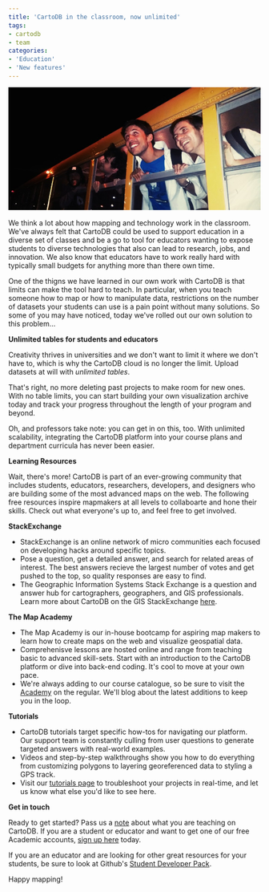 ```yaml
---
title: 'CartoDB in the classroom, now unlimited'
tags:
- cartodb
- team
categories:
- 'Education'
- 'New features'
---
```

<div class="wrap"><p><a href="{{page.url}}" class="wrap-border"><img src="/img/posts/2014-10-10-cartodb-for-the-classroom/cartodb-schoolbus.jpg" alt="Jorge Arévalo CartoDB" /></a></p></div>

We think a lot about how mapping and technology work in the classroom. We've always felt that CartoDB could be used to support education in a diverse set of classes and be a go to tool for educators wanting to expose students to diverse technologies that also can lead to research, jobs, and innovation. We also know that educators have to work really hard with typically small budgets for anything more than there own time. 

One of the thigns we have learned in our own work with CartoDB is that limits can make the tool hard to teach. In particular, when you teach someone how to map or how to manipulate data, restrictions on the number of datasets your students can use is a pain point without many solutions. So some of you may have noticed, today we've rolled out our own solution to this problem...

**Unlimited tables for students and educators**

Creativity thrives in universities and we don't want to limit it where we don't have to, which is why the CartoDB cloud is no longer the limit. Upload datasets at will with *unlimited tables*. 

That's right, no more deleting past projects to make room for new ones. With no table limits, you can start building your own visualization archive today and track your progress throughout the length of your program and beyond. 

Oh, and professors take note: you can get in on this, too. With unlimited scalability, integrating the CartoDB platform into your course plans and department curricula has never been easier. 

**Learning Resources**                    

Wait, there's more! CartoDB is part of an ever-growing community that includes students, educators, researchers, developers, and designers who are building some of the most advanced maps on the web. The following free resources inspire mapmakers at all levels to collaboarte and hone their skills. Check out what everyone's up to, and feel free to get involved.  

**StackExchange**

* StackExchange is an online network of micro communities each focused on developing hacks around specific topics. 
* Pose a question, get a detailed answer, and search for related areas of interest. The best answers recieve the largest number of votes and get pushed to the top, so quality responses are easy to find. 
* The Geographic Information Systems Stack Exchange is a question and answer hub for cartographers, geographers, and GIS professionals. Learn more about CartoDB on the GIS StackExchange [here](http://gis.stackexchange.com/tags/cartodb/info).

**The Map Academy**

* The Map Academy is our in-house bootcamp for aspiring map makers to learn how to create maps on the web and visualize geospatial data. 
* Comprehenisve lessons are hosted online and range from teaching basic to advanced skill-sets. Start with an introduction to the CartoDB platform or dive into back-end coding. It's cool to move at your own pace. 
* We're always adding to our course catalogue, so be sure to visit the [Academy](http://academy.cartodb.com/) on the regular. We'll blog about the latest additions to keep you in the loop. 

**Tutorials**

* CartoDB tutorials target specific how-tos for navigating our platform. Our support team is constantly culling from user questions to generate targeted answers with real-world examples. 
* Videos and step-by-step walkthroughs show you how to do everything from customizing polygons to layering georeferenced data to styling a GPS track.  
* Visit our [tutorials page](http://docs.cartodb.com/tutorials.html) to troubleshoot your projects in real-time, and let us know what else you'd like to see here. 

**Get in touch**

Ready to get started? Pass us a [note](http://cartodb.com/industries/education-and-research/) about what you are teaching on CartoDB. If you are a student or educator and want to get one of our free Academic accounts, [sign up here](https://cartodb.com/signup?plan=academy) today.

If you are an educator and are looking for other great resources for your students, be sure to look at Github's [Student Developer Pack](https://education.github.com/pack). 

Happy mapping!
